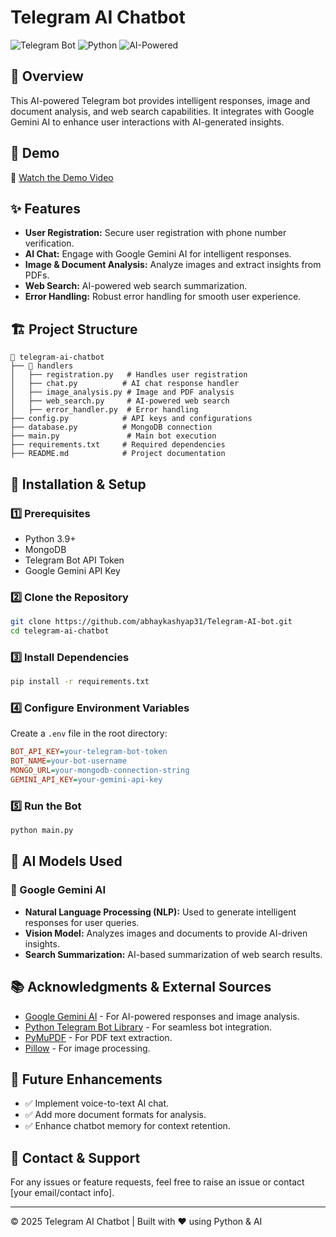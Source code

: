 # Telegram AI Chatbot

![Telegram Bot](https://img.shields.io/badge/Telegram-Bot-blue.svg) ![Python](https://img.shields.io/badge/Python-3.9%2B-brightgreen.svg) ![AI-Powered](https://img.shields.io/badge/AI-Powered-orange.svg)

## 📌 Overview
This AI-powered Telegram bot provides intelligent responses, image and document analysis, and web search capabilities. It integrates with Google Gemini AI to enhance user interactions with AI-generated insights. 

## 🎥 Demo
🔗 [Watch the Demo Video](https://drive.google.com/file/d/1eymhELh6P0YVlp59VMmaHD9EEeOhyGCc/view?usp=drive_link) 

## ✨ Features
- **User Registration:** Secure user registration with phone number verification.
- **AI Chat:** Engage with Google Gemini AI for intelligent responses.
- **Image & Document Analysis:** Analyze images and extract insights from PDFs.
- **Web Search:** AI-powered web search summarization.
- **Error Handling:** Robust error handling for smooth user experience.

## 🏗️ Project Structure
```
📂 telegram-ai-chatbot
├── 📂 handlers
│   ├── registration.py   # Handles user registration
│   ├── chat.py          # AI chat response handler
│   ├── image_analysis.py # Image and PDF analysis
│   ├── web_search.py     # AI-powered web search
│   ├── error_handler.py  # Error handling
├── config.py            # API keys and configurations
├── database.py          # MongoDB connection
├── main.py               # Main bot execution
├── requirements.txt     # Required dependencies
├── README.md            # Project documentation
```

## 🔧 Installation & Setup
### 1️⃣ Prerequisites
- Python 3.9+
- MongoDB
- Telegram Bot API Token
- Google Gemini API Key

### 2️⃣ Clone the Repository
```bash
git clone https://github.com/abhaykashyap31/Telegram-AI-bot.git
cd telegram-ai-chatbot
```

### 3️⃣ Install Dependencies
```bash
pip install -r requirements.txt
```

### 4️⃣ Configure Environment Variables
Create a `.env` file in the root directory:
```ini
BOT_API_KEY=your-telegram-bot-token
BOT_NAME=your-bot-username
MONGO_URL=your-mongodb-connection-string
GEMINI_API_KEY=your-gemini-api-key
```

### 5️⃣ Run the Bot
```bash
python main.py
```

## 🤖 AI Models Used
### 🔹 Google Gemini AI
- **Natural Language Processing (NLP):** Used to generate intelligent responses for user queries.
- **Vision Model:** Analyzes images and documents to provide AI-driven insights.
- **Search Summarization:** AI-based summarization of web search results.

## 📚 Acknowledgments & External Sources
- [Google Gemini AI](https://ai.google.dev/) - For AI-powered responses and image analysis.
- [Python Telegram Bot Library](https://python-telegram-bot.readthedocs.io/) - For seamless bot integration.
- [PyMuPDF](https://pymupdf.readthedocs.io/) - For PDF text extraction.
- [Pillow](https://pillow.readthedocs.io/) - For image processing.

## 🚀 Future Enhancements
- ✅ Implement voice-to-text AI chat.
- ✅ Add more document formats for analysis.
- ✅ Enhance chatbot memory for context retention.

## 📩 Contact & Support
For any issues or feature requests, feel free to raise an issue or contact [your email/contact info].

---
© 2025 Telegram AI Chatbot | Built with ❤️ using Python & AI
